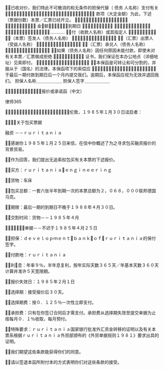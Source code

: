 
 
已收对价，我们特此不可撤消的和无条件的担保代替（
债务
人名称）支付有关
－－－－－－－
款项（大定金额）为此，下述（票据份数）本票／汇票已经开立。
－－－－－－－－－－－－
 金额到期日
 ＿＿＿＿＿＿
…………
付（收款人名称）或其指定人
－－－－－－－
（本票）签发人（债务人名称）
－－－－－－－
（汇票）出票人（受益人名称）
－－－－－－－
（汇票）承兑人（债务人名称）
－－－－－－－
如果（债务人名称）因任何原因未能付款，即使未对有关本票／汇票做成拒绝
－－－－－－－
证书，我们保证在本办公地点（详细地址）见索即付。
－－－－－－
本保函是可转让和可分割的，并服从于（国名）的法律。本保函项下的索偿应
－－－－
于最后一期付款到期日后一个月内提交我们。逾期后，本保函应视为无效并退回我们。
担保人名称＿＿＿＿＿＿
担保人签字＿＿＿＿＿＿

报价或承诺函（中文）





 
律师365






伦敦，１９８５年１月３０日迳启者：

关于包买票据

融资
－－ｒｕｒｉｔａｎｉａ

感谢你１９８５年１月２５日来信，在信中你概述了为之寻求包买融资报价的背景贸易。

作为回答，我们提出无追索权包买有关本票的下述报价。

买方：ｒｕｒｉｔａｎｉａｅｎｇｉｎｅｅｒｉｎｇ

货物：车床

包买总额：一套六张半年到期一次的本票总额为２，０６８，０００联邦德国马克。

期限：最后一期的到期日不晚于１９８８年４月３０日。

交割时间：货物－－１９８５年４月

单据－－不迟于１９８５年４月２５日

担保：ｄｅｖｅｌｏｐｍｅｎｔｂａｎｋｏｆｒｕｒｉｔａｎｉａ的保付签字。

付款地：ｒｕｒｉｔａｎｉａ

利息：年率９％，半年息复利，按年实际天数３６５天／年基本天数３６０天计算并准许５天宽限期。

报价失效日：１９８５年２月１日

选择期：接受报价后３０天。

选择期费：按０．１２５％一次性立即支付。

承担费：只有在你签订合同后才需支付。承担费从选择期失效至提交单据为止按每月０．１％收取，每月预付。

特殊要求：ｒｕｒｉｔａｎｉａ国家银行批准外汇资金转移的证明以及有关本票系根据ｒｕｒｉｔａｎｉａ外贸部颁布的《外贸单据规则１９８１》要求出具的证明。

我们期望这些条款能获得你们的同意。

请以签退本函所附付本的方式表明你们对这些条款的接受。

 


 

 
 
 
 
 
  


  
 

  


  


  
 
 
 
 

